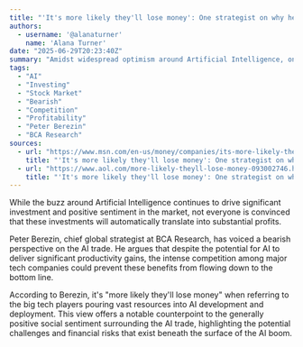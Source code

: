 ```yaml
---
title: "'It's more likely they'll lose money': One strategist on why he's bearish on the AI trade"
authors:
  - username: '@alanaturner'
    name: 'Alana Turner'
date: "2025-06-29T20:23:40Z"
summary: "Amidst widespread optimism around Artificial Intelligence, one strategist offers a contrarian view, suggesting that fierce competition could hinder profitability for companies investing heavily in AI."
tags:
  - "AI"
  - "Investing"
  - "Stock Market"
  - "Bearish"
  - "Competition"
  - "Profitability"
  - "Peter Berezin"
  - "BCA Research"
sources:
  - url: "https://www.msn.com/en-us/money/companies/its-more-likely-theyll-lose-money-one-strategist-on-why-hes-bearish-on-the-ai-trade/ar-AA1HwHac"
    title: "'It's more likely they'll lose money': One strategist on why he's bearish on the AI trade"
  - url: "https://www.aol.com/more-likely-theyll-lose-money-093002746.html"
    title: "'It's more likely they'll lose money': One strategist on why he's bearish on the AI trade - AOL"
---
```


While the buzz around Artificial Intelligence continues to drive significant investment and positive sentiment in the market, not everyone is convinced that these investments will automatically translate into substantial profits.

Peter Berezin, chief global strategist at BCA Research, has voiced a bearish perspective on the AI trade. He argues that despite the potential for AI to deliver significant productivity gains, the intense competition among major tech companies could prevent these benefits from flowing down to the bottom line.

According to Berezin, it's "more likely they'll lose money" when referring to the big tech players pouring vast resources into AI development and deployment. This view offers a notable counterpoint to the generally positive social sentiment surrounding the AI trade, highlighting the potential challenges and financial risks that exist beneath the surface of the AI boom.
